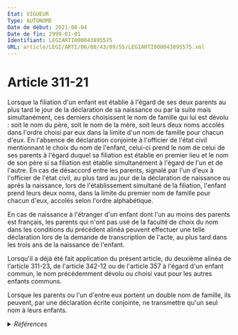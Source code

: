 ```yaml
---
État: VIGUEUR
Type: AUTONOME
Date de début: 2021-08-04
Date de fin: 2999-01-01
Identifiant: LEGIARTI000043895575
URL: article/LEGI/ARTI/00/00/43/89/55/LEGIARTI000043895575.xml
---
```


<h1>Article 311-21</h1>

Lorsque la filiation d'un enfant est établie à l'égard de ses deux parents au
plus tard le jour de la déclaration de sa naissance ou par la suite mais
simultanément, ces derniers choisissent le nom de famille qui lui est dévolu :
soit le nom du père, soit le nom de la mère, soit leurs deux noms accolés dans
l'ordre choisi par eux dans la limite d'un nom de famille pour chacun d'eux. En
l'absence de déclaration conjointe à l'officier de l'état civil mentionnant le
choix du nom de l'enfant, celui-ci prend le nom de celui de ses parents à
l'égard duquel sa filiation est établie en premier lieu et le nom de son père si
sa filiation est établie simultanément à l'égard de l'un et de l'autre. En cas
de désaccord entre les parents, signalé par l'un d'eux à l'officier de l'état
civil, au plus tard au jour de la déclaration de naissance ou après la
naissance, lors de l'établissement simultané de la filiation, l'enfant prend
leurs deux noms, dans la limite du premier nom de famille pour chacun d'eux,
accolés selon l'ordre alphabétique.<br />

En cas de naissance à l'étranger d'un enfant dont l'un au moins des parents est
français, les parents qui n'ont pas usé de la faculté de choix du nom dans les
conditions du précédent alinéa peuvent effectuer une telle déclaration lors de
la demande de transcription de l'acte, au plus tard dans les trois ans de la
naissance de l'enfant.<br />

Lorsqu'il a déjà été fait application du présent article, du deuxième alinéa de
l'article 311-23, de l'article 342-12 ou de l'article 357 à l'égard d'un enfant
commun, le nom précédemment dévolu ou choisi vaut pour les autres enfants
communs.<br />

Lorsque les parents ou l'un d'entre eux portent un double nom de famille, ils
peuvent, par une déclaration écrite conjointe, ne transmettre qu'un seul nom à
leurs enfants.


<details>
  <summary><em>Références</em></summary>

  <h2>Articles faisant référence à l'article</h2>
  
  <ul>
    <li>
      <a href="https://legal.tricoteuses.fr//redirection/LEGIARTI000020123523?vers=git&vers=legifrance">Code civil - article 311-23 AUTONOME MODIFIE, en vigueur du 2009-01-19 au 2013-05-19</a> CITATION cible
    </li>
    <li>
      <a href="https://legal.tricoteuses.fr//redirection/LEGIARTI000043895566?vers=git&vers=legifrance">Code civil - article 311-23 AUTONOME VIGUEUR, en vigueur depuis le 2021-08-04</a> CITATION cible
    </li>
    <li>
      <a href="https://legal.tricoteuses.fr//redirection/LEGIARTI000043889179?vers=git&vers=legifrance">Code civil - article 342-12 AUTONOME VIGUEUR, en vigueur depuis le 2021-08-04</a> CITATION cible
    </li>
    <li>
      <a href="https://legal.tricoteuses.fr//redirection/LEGIARTI000048456744?vers=git&vers=legifrance">Code civil - article 357 AUTONOME MODIFIE, en vigueur du 1939-07-30 au 1958-12-25</a> CITATION cible
    </li>
    <li>
      <a href="https://legal.tricoteuses.fr//redirection/LEGIARTI000048479121?vers=git&vers=legifrance">Code civil - article 357 AUTONOME MODIFIE, en vigueur du 1958-12-25 au 1966-11-01</a> CITATION cible
    </li>
    <li>
      <a href="https://legal.tricoteuses.fr//redirection/LEGIARTI000043895549?vers=git&vers=legifrance">Code civil - article 357 AUTONOME MODIFIE, en vigueur du 2021-08-04 au 2022-02-23</a> CITATION cible
    </li>
    <li>
      <a href="https://legal.tricoteuses.fr//redirection/LEGIARTI000043886083?vers=git&vers=legifrance">LOI n° 2021-1017 du 2 août 2021 relative à la bioéthique - article 6 PARTIELLEMENT_MODIF VIGUEUR, en vigueur depuis le 2021-08-04</a> MODIFIE source
    </li>
    <li>
      <a href="https://legal.tricoteuses.fr//redirection/LEGIARTI000046375877?vers=git&vers=legifrance">Code civil - article 357 AUTONOME VIGUEUR, en vigueur depuis le 2023-01-01</a> CITATION cible
    </li>
    <li>
      <a href="https://legal.tricoteuses.fr//redirection/LEGIARTI000027432036?vers=git&vers=legifrance">Code civil - article 357 AUTONOME MODIFIE, en vigueur du 2013-05-19 au 2021-08-04</a> CITATION cible
    </li>
    <li>
      <a href="https://legal.tricoteuses.fr//redirection/LEGIARTI000045204903?vers=git&vers=legifrance">Code civil - article 357 AUTONOME MODIFIE, en vigueur du 2022-02-23 au 2023-01-01</a> CITATION cible
    </li>
    <li>
      <a href="https://legal.tricoteuses.fr//redirection/LEGIARTI000006424893?vers=git&vers=legifrance">Code civil - article 311-23 AUTONOME MODIFIE, en vigueur du 2006-07-01 au 2009-01-19</a> CITATION cible
    </li>
    <li>
      <a href="https://legal.tricoteuses.fr//redirection/LEGIARTI000006425993?vers=git&vers=legifrance">Code civil - article 357 AUTONOME MODIFIE, en vigueur du 1966-11-01 au 2005-01-01</a> CITATION cible
    </li>
    <li>
      <a href="https://legal.tricoteuses.fr//redirection/LEGIARTI000006425994?vers=git&vers=legifrance">Code civil - article 357 AUTONOME MODIFIE, en vigueur du 2005-01-01 au 2013-05-19</a> CITATION cible
    </li>
    <li>
      <a href="https://legal.tricoteuses.fr//redirection/LEGIARTI000027432041?vers=git&vers=legifrance">Code civil - article 311-23 AUTONOME MODIFIE, en vigueur du 2013-05-19 au 2016-11-20</a> CITATION cible
    </li>
    <li>
      <a href="https://legal.tricoteuses.fr//redirection/LEGIARTI000006424892?vers=git&vers=legifrance">Code civil - article 311-23 AUTONOME TRANSFERE, en vigueur du 2005-01-01 au 2006-07-01</a> CITATION cible
    </li>
    <li>
      <a href="https://legal.tricoteuses.fr//redirection/LEGIARTI000033461018?vers=git&vers=legifrance">Code civil - article 311-23 AUTONOME MODIFIE, en vigueur du 2016-11-20 au 2021-08-04</a> CITATION cible
    </li>
  </ul>
  
  <h2>Références faites par l'article</h2>
  
  <ul>
    <li>
      1974-05-15 CITATION cible <a href="https://legal.tricoteuses.fr//redirection/LEGIARTI000045282123?vers=git&vers=legifrance">Décret n°74-449 du 15 mai 1974 relatif au livret de famille et à l'information des époux et des parents sur le droit de la famille - article 9 AUTONOME VIGUEUR, en vigueur depuis le 2022-03-03</a>
    </li>
    <li>
      1993-12-30 CITATION cible <a href="https://legal.tricoteuses.fr//redirection/LEGIARTI000047096142?vers=git&vers=legifrance">Décret n°93-1362 du 30 décembre 1993 relatif aux déclarations de nationalité, aux décisions de naturalisation, de réintégration, de perte, de déchéance et de retrait de la nationalité française - article 13 AUTONOME VIGUEUR, en vigueur depuis le 2023-02-06</a>
    </li>
    <li>
      1993-12-30 CITATION cible <a href="https://legal.tricoteuses.fr//redirection/LEGIARTI000047096135?vers=git&vers=legifrance">Décret n°93-1362 du 30 décembre 1993 relatif aux déclarations de nationalité, aux décisions de naturalisation, de réintégration, de perte, de déchéance et de retrait de la nationalité française - article 42 AUTONOME VIGUEUR, en vigueur depuis le 2023-02-06</a>
    </li>
    <li>
      2004-10-29 CITATION cible <a href="https://legal.tricoteuses.fr//redirection/LEGIARTI000045282162?vers=git&vers=legifrance">Décret n°2004-1159 du 29 octobre 2004 portant application de la loi n° 2002-304 du 4 mars 2002 modifiée relative au nom de famille et modifiant diverses dispositions relatives à l'état civil. - article 1 AUTONOME VIGUEUR, en vigueur depuis le 2022-03-03</a>
    </li>
    <li>
      2004-10-29 CITATION cible <a href="https://legal.tricoteuses.fr//redirection/LEGIARTI000027469421?vers=git&vers=legifrance">Décret n°2004-1159 du 29 octobre 2004 portant application de la loi n° 2002-304 du 4 mars 2002 modifiée relative au nom de famille et modifiant diverses dispositions relatives à l'état civil. - article 14 AUTONOME MODIFIE, en vigueur du 2013-05-29 au 2022-03-03</a>
    </li>
    <li>
      2004-10-29 CITATION cible <a href="https://legal.tricoteuses.fr//redirection/LEGIARTI000006286393?vers=git&vers=legifrance">Décret n°2004-1159 du 29 octobre 2004 portant application de la loi n° 2002-304 du 4 mars 2002 modifiée relative au nom de famille et modifiant diverses dispositions relatives à l'état civil. - article 4 AUTONOME MODIFIE, en vigueur du 2005-01-01 au 2022-03-03</a>
    </li>
    <li>
      2004-10-29 CITATION cible <a href="https://legal.tricoteuses.fr//redirection/LEGIARTI000006286394?vers=git&vers=legifrance">Décret n°2004-1159 du 29 octobre 2004 portant application de la loi n° 2002-304 du 4 mars 2002 modifiée relative au nom de famille et modifiant diverses dispositions relatives à l'état civil. - article 5 AUTONOME VIGUEUR, en vigueur depuis le 2005-01-01</a>
    </li>
    <li>
      2004-10-29 CITATION cible <a href="https://legal.tricoteuses.fr//redirection/LEGIARTI000006286398?vers=git&vers=legifrance">Décret n°2004-1159 du 29 octobre 2004 portant application de la loi n° 2002-304 du 4 mars 2002 modifiée relative au nom de famille et modifiant diverses dispositions relatives à l'état civil. - article 9 AUTONOME VIGUEUR, en vigueur depuis le 2005-01-01</a>
    </li>
    <li>
      2005-07-04 CITATION cible <a href="https://legal.tricoteuses.fr//redirection/LEGIARTI000020123569?vers=git&vers=legifrance">Ordonnance n° 2005-759 du 4 juillet 2005 portant réforme de la filiation. - article 20 AUTONOME VIGUEUR, en vigueur depuis le 2009-01-19</a>
    </li>
    <li>
      2013-05-24 CITATION cible <a href="https://legal.tricoteuses.fr//redirection/LEGITEXT000027467269?vers=git&vers=legifrance">Décret n° 2013-429 du 24 mai 2013 portant application de la loi n° 2013-404 du 17 mai 2013 ouvrant le mariage aux couples de personnes de même sexe et modifiant diverses dispositions relatives à l'état civil et du code de procédure civile VIGUEUR</a>
    </li>
    <li>
      2019-12-30 CITATION cible <a href="https://legal.tricoteuses.fr//redirection/LEGIARTI000039820262?vers=git&vers=legifrance">Décret n° 2019-1507 du 30 décembre 2019 portant modification du décret n° 93-1362 du 30 décembre 1993 modifié relatif aux déclarations de nationalité, aux décisions de naturalisation, de réintégration, de perte, de déchéance et de retrait de la nationalité française - article 2 ENTIEREMENT_MODIF</a>
    </li>
    <li>
      2021-08-02 MODIFIE cible <a href="https://legal.tricoteuses.fr//redirection/LEGIARTI000043886083?vers=git&vers=legifrance">LOI n° 2021-1017 du 2 août 2021 relative à la bioéthique - article 6 PARTIELLEMENT_MODIF VIGUEUR, en vigueur depuis le 2021-08-04</a>
    </li>
    <li>
      2999-01-01 CITATION cible <a href="https://legal.tricoteuses.fr//redirection/LEGIARTI000006448122?vers=git&vers=legifrance">Code civil - article 2291 AUTONOME TRANSFERE, en vigueur du 2004-06-01 au 2006-03-24</a>
    </li>
    <li>
      2999-01-01 CITATION cible <a href="https://legal.tricoteuses.fr//redirection/LEGIARTI000006450486?vers=git&vers=legifrance">Code civil - article 2497 AUTONOME ABROGE, en vigueur du 2006-03-24 au 2006-07-01</a>
    </li>
    <li>
      2999-01-01 CITATION cible <a href="https://legal.tricoteuses.fr//redirection/LEGIARTI000006424864?vers=git&vers=legifrance">Code civil - article 311-22 AUTONOME VIGUEUR, en vigueur depuis le 2006-07-01</a>
    </li>
    <li>
      2999-01-01 CITATION cible <a href="https://legal.tricoteuses.fr//redirection/LEGIARTI000043895566?vers=git&vers=legifrance">Code civil - article 311-23 AUTONOME VIGUEUR, en vigueur depuis le 2021-08-04</a>
    </li>
    <li>
      2999-01-01 CITATION cible <a href="https://legal.tricoteuses.fr//redirection/LEGIARTI000006424575?vers=git&vers=legifrance">Code civil - article 311-24 AUTONOME VIGUEUR, en vigueur depuis le 2006-07-01</a>
    </li>
    <li>
      2999-01-01 CITATION cible <a href="https://legal.tricoteuses.fr//redirection/LEGIARTI000045289223?vers=git&vers=legifrance">Code civil - article 311-24-2 AUTONOME VIGUEUR, en vigueur depuis le 2022-07-01</a>
    </li>
    <li>
      2999-01-01 CITATION cible <a href="https://legal.tricoteuses.fr//redirection/LEGIARTI000037392567?vers=git&vers=legifrance">Code civil - article 316-5 AUTONOME VIGUEUR, en vigueur depuis le 2019-03-01</a>
    </li>
    <li>
      2999-01-01 CITATION cible <a href="https://legal.tricoteuses.fr//redirection/LEGIARTI000006425203?vers=git&vers=legifrance">Code civil - article 331 AUTONOME MODIFIE_MORT_NE, en vigueur du 2003-09-01 au 2003-06-19</a>
    </li>
    <li>
      2999-01-01 CITATION cible <a href="https://legal.tricoteuses.fr//redirection/LEGIARTI000006425236?vers=git&vers=legifrance">Code civil - article 332-1 AUTONOME ABROGE, en vigueur du 2005-01-01 au 2006-07-01</a>
    </li>
    <li>
      2999-01-01 CITATION cible <a href="https://legal.tricoteuses.fr//redirection/LEGIARTI000006425267?vers=git&vers=legifrance">Code civil - article 333-5 AUTONOME ABROGE, en vigueur du 2005-01-01 au 2006-07-01</a>
    </li>
    <li>
      2999-01-01 CITATION source <a href="https://legal.tricoteuses.fr//redirection/LEGIARTI000043889179?vers=git&vers=legifrance">Code civil - article 342-12 AUTONOME VIGUEUR, en vigueur depuis le 2021-08-04</a>
    </li>
    <li>
      2999-01-01 CITATION cible <a href="https://legal.tricoteuses.fr//redirection/LEGIARTI000046375877?vers=git&vers=legifrance">Code civil - article 357 AUTONOME VIGUEUR, en vigueur depuis le 2023-01-01</a>
    </li>
    <li>
      2999-01-01 CITATION cible <a href="https://legal.tricoteuses.fr//redirection/LEGIARTI000006426154?vers=git&vers=legifrance">Code civil - article 357-1 AUTONOME MODIFIE, en vigueur du 2005-01-01 au 2013-05-19</a>
    </li>
    <li>
      2999-01-01 CITATION cible <a href="https://legal.tricoteuses.fr//redirection/LEGIARTI000033460908?vers=git&vers=legifrance">Code civil - article 55 AUTONOME VIGUEUR, en vigueur depuis le 2016-11-20</a>
    </li>
    <li>
      CODIFICATION source Loi 1803-03-14
    </li>
  </ul>
</details>

